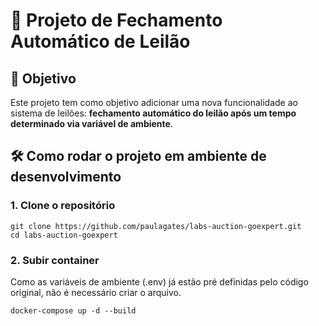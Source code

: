 # 🚀 Projeto de Fechamento Automático de Leilão

## 📌 Objetivo

Este projeto tem como objetivo adicionar uma nova funcionalidade ao sistema de leilões: **fechamento automático do leilão após um tempo determinado via variável de ambiente**.


## 🛠️ Como rodar o projeto em ambiente de desenvolvimento

### 1. Clone o repositório

```
git clone https://github.com/paulagates/labs-auction-goexpert.git
cd labs-auction-goexpert

```

### 2. Subir container

Como as variáveis de ambiente (.env) já estão pré definidas pelo código original, não é necessário criar o arquivo.

```
docker-compose up -d --build

```
